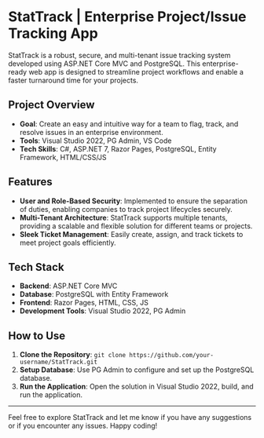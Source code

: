 # StatTrack | Enterprise Project/Issue Tracking App

StatTrack is a robust, secure, and multi-tenant issue tracking system developed using ASP.NET Core MVC and PostgreSQL. This enterprise-ready web app is designed to streamline project workflows and enable a faster turnaround time for your projects.

## Project Overview

- **Goal**: Create an easy and intuitive way for a team to flag, track, and resolve issues in an enterprise environment.
- **Tools**: Visual Studio 2022, PG Admin, VS Code
- **Tech Skills**: C#, ASP.NET 7, Razor Pages, PostgreSQL, Entity Framework, HTML/CSS/JS

## Features

- **User and Role-Based Security**: Implemented to ensure the separation of duties, enabling companies to track project lifecycles securely.
- **Multi-Tenant Architecture**: StatTrack supports multiple tenants, providing a scalable and flexible solution for different teams or projects.
- **Sleek Ticket Management**: Easily create, assign, and track tickets to meet project goals efficiently.

## Tech Stack

- **Backend**: ASP.NET Core MVC
- **Database**: PostgreSQL with Entity Framework
- **Frontend**: Razor Pages, HTML, CSS, JS
- **Development Tools**: Visual Studio 2022, PG Admin

## How to Use

1. **Clone the Repository**: `git clone https://github.com/your-username/StatTrack.git`
2. **Setup Database**: Use PG Admin to configure and set up the PostgreSQL database.
3. **Run the Application**: Open the solution in Visual Studio 2022, build, and run the application.

<!--## Contributing

If you'd like to contribute to StatTrack, follow these steps:

1. Fork the repository.
2. Create a new branch for your feature: `git checkout -b feature-new-feature`
3. Commit your changes: `git commit -m 'Add a new feature'`
4. Push to the branch: `git push origin feature-new-feature`
5. Submit a pull request.

## License

This project is licensed under the [MIT License](LICENSE).-->

---

Feel free to explore StatTrack and let me know if you have any suggestions or if you encounter any issues. Happy coding!
